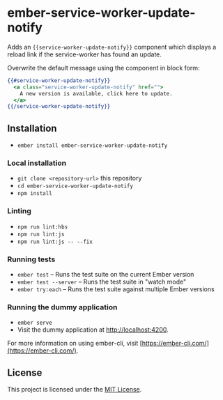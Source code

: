 # ember-service-worker-update-notify

Adds an `{{service-worker-update-notify}}` component which displays
a reload link if the service-worker has found an update.

Overwrite the default message using the component in block form:
```handlebars
{{#service-worker-update-notify}}
  <a class="service-worker-update-notify" href="">
    A new version is available, click here to update.
  </a>
{{/service-worker-update-notify}}
```

Installation
------------------------------------------------------------------------------

* `ember install ember-service-worker-update-notify`

### Local installation

* `git clone <repository-url>` this repository
* `cd ember-service-worker-update-notify`
* `npm install`

### Linting

* `npm run lint:hbs`
* `npm run lint:js`
* `npm run lint:js -- --fix`

### Running tests

* `ember test` – Runs the test suite on the current Ember version
* `ember test --server` – Runs the test suite in "watch mode"
* `ember try:each` – Runs the test suite against multiple Ember versions

### Running the dummy application

* `ember serve`
* Visit the dummy application at [http://localhost:4200](http://localhost:4200).

For more information on using ember-cli, visit [https://ember-cli.com/](https://ember-cli.com/).

License
------------------------------------------------------------------------------

This project is licensed under the [MIT License](LICENSE.md).
